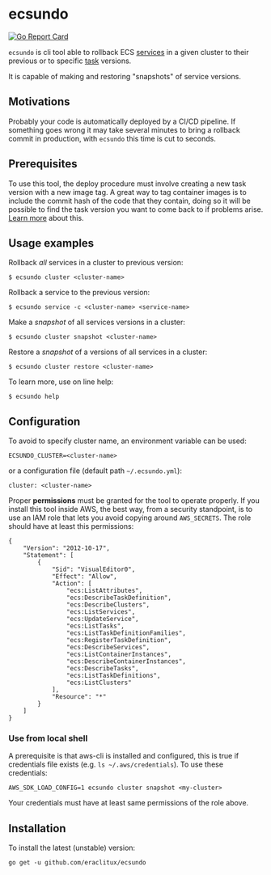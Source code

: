 # ecsundo

[![Go Report Card](https://goreportcard.com/badge/github.com/eraclitux/ecsundo)](https://goreportcard.com/report/github.com/eraclitux/ecsundo)

`ecsundo` is cli tool able to rollback ECS
[services](https://docs.aws.amazon.com/AmazonECS/latest/developerguide/ecs_services.html)
in a given cluster to their previous or to specific
[task](https://docs.aws.amazon.com/AmazonECS/latest/developerguide/task_definitions.html)
versions.

It is capable of making and restoring "snapshots" of service versions.

## Motivations

Probably your code is automatically deployed by a CI/CD pipeline.
If something goes wrong it may take several minutes to bring a rollback commit in production, with `ecsundo` this time is cut to seconds.

## Prerequisites

To use this tool, the deploy procedure must involve creating a new task version with a new image tag.
A great way to tag container images is to include the commit hash of the code that they contain, doing so it will
be possible to find the task version you want to come back to if problems arise.
[Learn more](https://medium.com/@eraclitux/deployment-rollback-in-a-containers-world-aws-ecs-edition-4bc8e34c0d5a) about this.

## Usage examples

Rollback _all_ services in a cluster to previous version:

```
$ ecsundo cluster <cluster-name>
```

Rollback a service to the previous version:

```
$ ecsundo service -c <cluster-name> <service-name>
```

Make a _snapshot_ of all services versions in a cluster:

```
$ ecsundo cluster snapshot <cluster-name>
```

Restore a _snapshot_ of a versions of all services in a cluster:

```
$ ecsundo cluster restore <cluster-name>
```

To learn more, use on line help:

```
$ ecsundo help
```

## Configuration

To avoid to specify cluster name, an environment variable can be used:

```
ECSUNDO_CLUSTER=<cluster-name>
```

or a configuration file (default path `~/.ecsundo.yml`):

```
cluster: <cluster-name>
```

Proper **permissions** must be granted for the tool to operate properly.
If you install this tool inside AWS, the best way, from a security standpoint, is to use an IAM role that lets you avoid copying around `AWS_SECRETS`. The role should have at least this permissions:

```
{
    "Version": "2012-10-17",
    "Statement": [
        {
            "Sid": "VisualEditor0",
            "Effect": "Allow",
            "Action": [
                "ecs:ListAttributes",
                "ecs:DescribeTaskDefinition",
                "ecs:DescribeClusters",
                "ecs:ListServices",
                "ecs:UpdateService",
                "ecs:ListTasks",
                "ecs:ListTaskDefinitionFamilies",
                "ecs:RegisterTaskDefinition",
                "ecs:DescribeServices",
                "ecs:ListContainerInstances",
                "ecs:DescribeContainerInstances",
                "ecs:DescribeTasks",
                "ecs:ListTaskDefinitions",
                "ecs:ListClusters"
            ],
            "Resource": "*"
        }
    ]
}
```

### Use from local shell

A prerequisite is that aws-cli is installed and configured, this is true if credentials file exists (e.g. `ls ~/.aws/credentials`). To use these credentials:

```
AWS_SDK_LOAD_CONFIG=1 ecsundo cluster snapshot <my-cluster>
```

Your credentials must have at least same permissions of the role above.

## Installation

[//]: # "Precompiled binaries can be found [here](https://github.com/eraclitux/ecsundo/releases)."

To install the latest (unstable) version:

```
go get -u github.com/eraclitux/ecsundo
```
